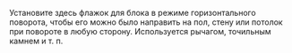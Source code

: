 Установите здесь флажок для блока в режиме горизонтального поворота, чтобы его можно было направить на пол, стену или потолок при повороте в любую сторону. Используется рычагом, точильным камнем и т. п.